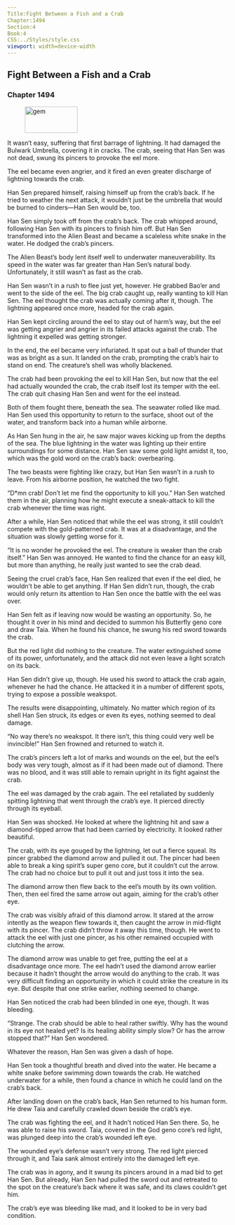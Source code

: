 ```yaml
---
Title:Fight Between a Fish and a Crab 
Chapter:1494 
Section:4 
Book:4 
CSS:../Styles/style.css 
viewport: width=device-width
---
```

  
## Fight Between a Fish and a Crab
### Chapter 1494
  
<figure>
	<img src="../Images/gem.gif" alt="gem" id="gem" width="120" height="60" />
</figure>
  

  
It wasn’t easy, suffering that first barrage of lightning. It had damaged the Bulwark Umbrella, covering it in cracks. The crab, seeing that Han Sen was not dead, swung its pincers to provoke the eel more.

The eel became even angrier, and it fired an even greater discharge of lightning towards the crab.

Han Sen prepared himself, raising himself up from the crab’s back. If he tried to weather the next attack, it wouldn’t just be the umbrella that would be burned to cinders—Han Sen would be, too.

Han Sen simply took off from the crab’s back. The crab whipped around, following Han Sen with its pincers to finish him off. But Han Sen transformed into the Alien Beast and became a scaleless white snake in the water. He dodged the crab’s pincers.

The Alien Beast’s body lent itself well to underwater maneuverability. Its speed in the water was far greater than Han Sen’s natural body. Unfortunately, it still wasn’t as fast as the crab.

Han Sen wasn’t in a rush to flee just yet, however. He grabbed Bao’er and went to the side of the eel. The big crab caught up, really wanting to kill Han Sen. The eel thought the crab was actually coming after it, though. The lightning appeared once more, headed for the crab again.

Han Sen kept circling around the eel to stay out of harm’s way, but the eel was getting angrier and angrier in its failed attacks against the crab. The lightning it expelled was getting stronger.

In the end, the eel became very infuriated. It spat out a ball of thunder that was as bright as a sun. It landed on the crab, prompting the crab’s hair to stand on end. The creature’s shell was wholly blackened.

The crab had been provoking the eel to kill Han Sen, but now that the eel had actually wounded the crab, the crab itself lost its temper with the eel. The crab quit chasing Han Sen and went for the eel instead.

Both of them fought there, beneath the sea. The seawater rolled like mad. Han Sen used this opportunity to return to the surface, shoot out of the water, and transform back into a human while airborne.

As Han Sen hung in the air, he saw major waves kicking up from the depths of the sea. The blue lightning in the water was lighting up their entire surroundings for some distance. Han Sen saw some gold light amidst it, too, which was the gold word on the crab’s back: overbearing.

The two beasts were fighting like crazy, but Han Sen wasn’t in a rush to leave. From his airborne position, he watched the two fight.

“D*mn crab! Don’t let me find the opportunity to kill you.” Han Sen watched them in the air, planning how he might execute a sneak-attack to kill the crab whenever the time was right.

After a while, Han Sen noticed that while the eel was strong, it still couldn’t compete with the gold-patterned crab. It was at a disadvantage, and the situation was slowly getting worse for it.

“It is no wonder he provoked the eel. The creature is weaker than the crab itself.” Han Sen was annoyed. He wanted to find the chance for an easy kill, but more than anything, he really just wanted to see the crab dead.

Seeing the cruel crab’s face, Han Sen realized that even if the eel died, he wouldn’t be able to get anything. If Han Sen didn’t run, though, the crab would only return its attention to Han Sen once the battle with the eel was over.

Han Sen felt as if leaving now would be wasting an opportunity. So, he thought it over in his mind and decided to summon his Butterfly geno core and draw Taia. When he found his chance, he swung his red sword towards the crab.

But the red light did nothing to the creature. The water extinguished some of its power, unfortunately, and the attack did not even leave a light scratch on its back.

Han Sen didn’t give up, though. He used his sword to attack the crab again, whenever he had the chance. He attacked it in a number of different spots, trying to expose a possible weakspot.

The results were disappointing, ultimately. No matter which region of its shell Han Sen struck, its edges or even its eyes, nothing seemed to deal damage.

“No way there’s no weakspot. It there isn’t, this thing could very well be invincible!” Han Sen frowned and returned to watch it.

The crab’s pincers left a lot of marks and wounds on the eel, but the eel’s body was very tough, almost as if it had been made out of diamond. There was no blood, and it was still able to remain upright in its fight against the crab.

The eel was damaged by the crab again. The eel retaliated by suddenly spitting lightning that went through the crab’s eye. It pierced directly through its eyeball.

Han Sen was shocked. He looked at where the lightning hit and saw a diamond-tipped arrow that had been carried by electricity. It looked rather beautiful.

The crab, with its eye gouged by the lightning, let out a fierce squeal. Its pincer grabbed the diamond arrow and pulled it out. The pincer had been able to break a king spirit’s super geno core, but it couldn’t cut the arrow. The crab had no choice but to pull it out and just toss it into the sea.

The diamond arrow then flew back to the eel’s mouth by its own volition. Then, then eel fired the same arrow out again, aiming for the crab’s other eye.

The crab was visibly afraid of this diamond arrow. It stared at the arrow intently as the weapon flew towards it, then caught the arrow in mid-flight with its pincer. The crab didn’t throw it away this time, though. He went to attack the eel with just one pincer, as his other remained occupied with clutching the arrow.

The diamond arrow was unable to get free, putting the eel at a disadvantage once more. The eel hadn’t used the diamond arrow earlier because it hadn’t thought the arrow would do anything to the crab. It was very difficult finding an opportunity in which it could strike the creature in its eye. But despite that one strike earlier, nothing seemed to change.

Han Sen noticed the crab had been blinded in one eye, though. It was bleeding.

“Strange. The crab should be able to heal rather swiftly. Why has the wound in its eye not healed yet? Is its healing ability simply slow? Or has the arrow stopped that?” Han Sen wondered.

Whatever the reason, Han Sen was given a dash of hope.

Han Sen took a thoughtful breath and dived into the water. He became a white snake before swimming down towards the crab. He watched underwater for a while, then found a chance in which he could land on the crab’s back.

After landing down on the crab’s back, Han Sen returned to his human form. He drew Taia and carefully crawled down beside the crab’s eye.

The crab was fighting the eel, and it hadn’t noticed Han Sen there. So, he was able to raise his sword. Taia, covered in the God geno core’s red light, was plunged deep into the crab’s wounded left eye.

The wounded eye’s defense wasn’t very strong. The red light pierced through it, and Taia sank almost entirely into the damaged left eye.

The crab was in agony, and it swung its pincers around in a mad bid to get Han Sen. But already, Han Sen had pulled the sword out and retreated to the spot on the creature’s back where it was safe, and its claws couldn’t get him.

The crab’s eye was bleeding like mad, and it looked to be in very bad condition.